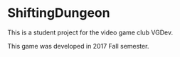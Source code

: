 # ShiftingDungeon

This is a student project for the video game club VGDev.

This game was developed in 2017 Fall semester.